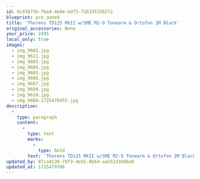 ```yaml
---
id: 0c93873b-fbe4-4e04-bdf5-71b335338272
blueprint: pre_owned
title: 'Thorens TD125 MkII w/SME M2-9 Tonearm & Ortofon 2M Black'
original_accessories: None
your_price: 2495
local_only: true
images:
  - img_9602.jpg
  - img_9611.jpg
  - img_9603.jpg
  - img_9604.jpg
  - img_9605.jpg
  - img_9606.jpg
  - img_9607.jpg
  - img_9609.jpg
  - img_9610.jpg
  - img_9608-1725479455.jpg
description:
  -
    type: paragraph
    content:
      -
        type: text
        marks:
          -
            type: bold
        text: 'Thorens TD125 MkII w/SME M2-9 Tonearm & Ortofon 2M Black. Unit was totally restored by a Thorens expert and is in immaculate condition. A superb sounding vintage table in pristine shape! Cartridge has roughly 30 hours of usage. '
updated_by: 87ca4130-78f3-4ed1-8b64-aa552d3d08a8
updated_at: 1725479706
---
```

